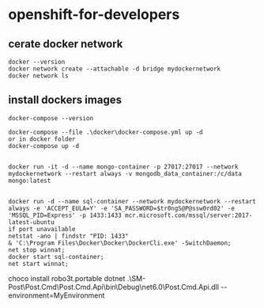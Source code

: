 # openshift-for-developers

## cerate docker network
```
docker --version  
docker network create --attachable -d bridge mydockernetwork 
docker network ls
 ```

## install dockers images 
```
docker-compose --version

docker-compose --file .\docker\docker-compose.yml up -d
or in docker folder 
docker-compose up -d


docker run -it -d --name mongo-container -p 27017:27017 --network mydockernetwork --restart always -v mongodb_data_container:/c/data mongo:latest


docker run -d --name sql-container --network mydockernetwork --restart always -e 'ACCEPT_EULA=Y' -e 'SA_PASSWORD=$tr0ngS@P@ssw0rd02' -e 'MSSQL_PID=Express' -p 1433:1433 mcr.microsoft.com/mssql/server:2017-latest-ubuntu 
if port unavailable
netstat -ano | findstr "PID: 1433"
& 'C:\Program Files\Docker\Docker\DockerCli.exe' -SwitchDaemon;
net stop winnat;
docker start sql-container;
net start winnat;

```
choco install robo3t.portable
dotnet .\SM-Post\Post.Cmd\Post.Cmd.Api\bin\Debug\net6.0\Post.Cmd.Api.dll --environment=MyEnvironment 





